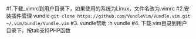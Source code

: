 #1.下载_vimrc到用户目录下，如果使用的系统为Linux，文件名改为.vimrc
#2.安装插件管理 vundle
    `git clone https://github.com/VundleVim/Vundle.vim.git ~/.vim/bundle/Vundle.vim`
#3. vundle帮助 :h vundle
#4. 下载.vim目录到用户目录下，按tab支持PHP函数
